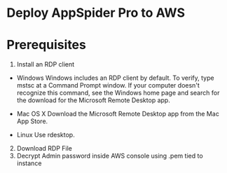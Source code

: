 # Deploy AppSpider Pro to AWS 

# Prerequisites
1. Install an RDP client

- Windows Windows includes an RDP client by default. To verify, type mstsc at a Command Prompt window. If your computer doesn't recognize this command, see the Windows home page and search for the download for the Microsoft Remote Desktop app.

- Mac OS X Download the Microsoft Remote Desktop app from the Mac App Store.

- Linux Use rdesktop.

2. Download RDP File
3. Decrypt Admin password inside AWS console using .pem tied to instance